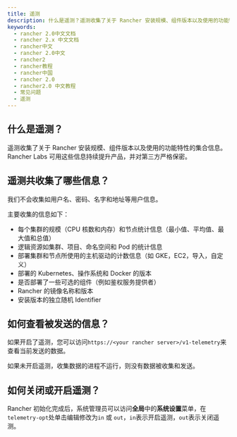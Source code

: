 ```yaml
---
title: 遥测
description: 什么是遥测？遥测收集了关于 Rancher 安装规模、组件版本以及使用的功能特性的集合信息。Rancher Labs 可用这些信息持续提升产品，并对第三方严格保密。
keywords:
  - rancher 2.0中文文档
  - rancher 2.x 中文文档
  - rancher中文
  - rancher 2.0中文
  - rancher2
  - rancher教程
  - rancher中国
  - rancher 2.0
  - rancher2.0 中文教程
  - 常见问题
  - 遥测
---
```


## 什么是遥测？

遥测收集了关于 Rancher 安装规模、组件版本以及使用的功能特性的集合信息。Rancher Labs 可用这些信息持续提升产品，并对第三方严格保密。

## 遥测共收集了哪些信息？

我们不会收集如用户名、密码、名字和地址等用户信息。

主要收集的信息如下：

- 每个集群的规模（CPU 核数和内存）和节点统计信息（最小值、平均值、最大值和总值）
- 逻辑资源如集群、项目、命名空间和 Pod 的统计信息
- 部署集群和节点所使用的主机驱动的计数信息（如 GKE，EC2，导入，自定义）
- 部署的 Kubernetes、操作系统和 Docker 的版本
- 是否部署了一些可选的组件（例如鉴权服务提供者）
- Rancher 的镜像名称和版本
- 安装版本的独立随机 Identifier

## 如何查看被发送的信息？

如果开启了遥测，您可以访问`https://<your rancher server>/v1-telemetry`来查看当前发送的数据。

如果未开启遥测，收集数据的进程不运行，则没有数据被收集和发送。

## 如何关闭或开启遥测？

Rancher 初始化完成后，系统管理员可以访问**全局**中的**系统设置**菜单，在`telemetry-opt`处单击编辑修改为`in` 或 `out`，`in`表示开启遥测，`out`表示关闭遥测。

